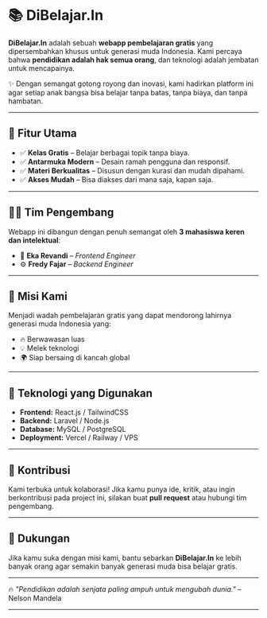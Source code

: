 # 📚 DiBelajar.In

**DiBelajar.In** adalah sebuah **webapp pembelajaran gratis** yang dipersembahkan khusus untuk generasi muda Indonesia.
Kami percaya bahwa **pendidikan adalah hak semua orang**, dan teknologi adalah jembatan untuk mencapainya.

✨ Dengan semangat gotong royong dan inovasi, kami hadirkan platform ini agar setiap anak bangsa bisa belajar tanpa batas, tanpa biaya, dan tanpa hambatan.

---

## 🚀 Fitur Utama

* ✅ **Kelas Gratis** – Belajar berbagai topik tanpa biaya.
* ✅ **Antarmuka Modern** – Desain ramah pengguna dan responsif.
* ✅ **Materi Berkualitas** – Disusun dengan kurasi dan mudah dipahami.
* ✅ **Akses Mudah** – Bisa diakses dari mana saja, kapan saja.

---

## 👨‍💻 Tim Pengembang

Webapp ini dibangun dengan penuh semangat oleh **3 mahasiswa keren dan intelektual**:

* 🎨 **Eka Revandi** – *Frontend Engineer*
* ⚙️ **Fredy Fajar** – *Backend Engineer*

---

## 🌱 Misi Kami

Menjadi wadah pembelajaran gratis yang dapat mendorong lahirnya generasi muda Indonesia yang:

* 🔥 Berwawasan luas
* 💡 Melek teknologi
* 🌍 Siap bersaing di kancah global

---

## 📌 Teknologi yang Digunakan

* **Frontend:** React.js / TailwindCSS
* **Backend:** Laravel / Node.js
* **Database:** MySQL / PostgreSQL
* **Deployment:** Vercel / Railway / VPS

---

## 🤝 Kontribusi

Kami terbuka untuk kolaborasi!
Jika kamu punya ide, kritik, atau ingin berkontribusi pada project ini, silakan buat **pull request** atau hubungi tim pengembang.

---

## 💌 Dukungan

Jika kamu suka dengan misi kami, bantu sebarkan **DiBelajar.In** ke lebih banyak orang agar semakin banyak generasi muda bisa belajar gratis.

---

🔥 *"Pendidikan adalah senjata paling ampuh untuk mengubah dunia."* – Nelson Mandela

---
